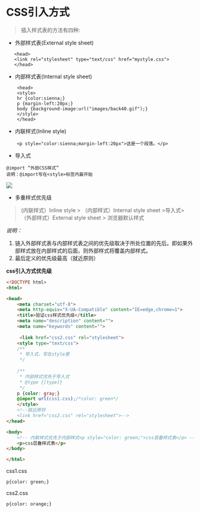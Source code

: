 # CSS引入方式

>插入样式表的方法有四种:

* 外部样式表(External style sheet)
 ```
	<head>
	<link rel="stylesheet" type="text/css" href="mystyle.css">
	</head>
```
* 内部样式表(Internal style sheet)
```
	<head>
	<style>
	hr {color:sienna;}
	p {margin-left:20px;}
	body {background-image:url("images/back40.gif");}
	</style>
	</head>
```
* 内联样式(Inline style)	
```	
	<p style="color:sienna;margin-left:20px">这是一个段落。</p>
```
* 导入式
```
@import “外部CSS样式”
说明：@import写在<style>标签内最开始
```
![](http://i.imgur.com/d8MfYsY.png)

* 多重样式优先级
>  (内联样式）Inline style > （内部样式）Internal style sheet >导入式>（外部样式）External style sheet > 浏览器默认样式

*说明：*
1. 链入外部样式表与内部样式表之间的优先级取决于所处位置的先后。即如果外部样式放在内部样式的后面，则外部样式将覆盖内部样式。
2. 最后定义的优先级最高（就近原则）

**css引入方式优先级**
 
```html
<!DOCTYPE html>
<html>

<head>
    <meta charset="utf-8">
    <meta http-equiv="X-UA-Compatible" content="IE=edge,chrome=1">
    <title>验证css样式优先级</title>
    <meta name="description" content="">
    <meta name="keywords" content="">
   
     <link href="css2.css" rel="stylesheet">
    <style type="text/css">
    /**
     * 导入式，写在style里
     */
    
    /**
     * 内部样式优先于导入式
     * @type {[type]}
     */
    p {color: gray;} 
    @import url(css1.css);/*color: green*/
    </style>
    <!--就近原则
    <link href="css2.css" rel="stylesheet">-->
</head>

<body>
    <!-- 内联样式优先于内部样式<p style="color: green;">css层叠样式表</p> -->
    <p>css层叠样式表</p>
</body>

</html>
```
css1.css

`p{color: green;}`

css2.css

`p{color: orange;}`